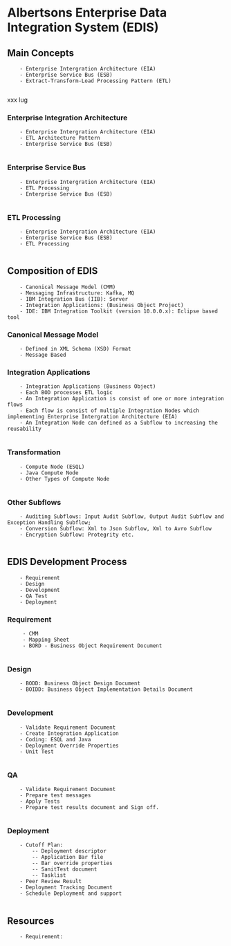# Albertsons Enterprise Data Integration System (EDIS)

## Main Concepts
```pptx[Main Concepts]
    - Enterprise Intergration Architecture (EIA)
    - Enterprise Service Bus (ESB)
    - Extract-Transform-Load Processing Pattern (ETL)
    
```

xxx lug

### Enterprise Integration Architecture
```pptx[Enterprise Integration Architecture]
    - Enterprise Intergration Architecture (EIA)
    - ETL Architecture Pattern
    - Enterprise Service Bus (ESB)
    
```

### Enterprise Service Bus
```pptx[Enterprise Service Bus]
    - Enterprise Intergration Architecture (EIA)
    - ETL Processing
    - Enterprise Service Bus (ESB)
    
```

### ETL Processing
```pptx[Enterprise Integration]
    - Enterprise Intergration Architecture (EIA)
    - Enterprise Service Bus (ESB)
    - ETL Processing
    
```

## Composition of EDIS
```pptx[Composition of EDIS]
    - Canonical Message Model (CMM)
    - Messaging Infrastructure: Kafka, MQ
    - IBM Integration Bus (IIB): Server
    - Integration Applications: (Business Object Project)
    - IDE: IBM Integration Toolkit (version 10.0.0.x): Eclipse based tool
```

### Canonical Message Model

```pptx[Canonical Message Model]
    - Defined in XML Schema (XSD) Format
    - Message Based   
```


### Integration Applications

```pptx[Integration Applications]
    - Integration Applications (Business Object)
    - Each BOD processes ETL logic
    - An Integration Application is consist of one or more integration flows
    - Each flow is consist of multiple Integration Nodes which implementing Enterprise Intergration Architecture (EIA)
    - An Integration Node can defined as a Subflow to increasing the reusability
    
```

### Transformation 

```pptx[Transformation]
    - Compute Node (ESQL)
    - Java Compute Node
    - Other Types of Compute Node
    
```

### Other Subflows
```pptx[Transformation]
    - Auditing Subflows: Input Audit Subflow, Output Audit Subflow and Exception Handling Subflow;
    - Conversion Subflow: Xml to Json Subflow, Xml to Avro Subflow
    - Encryption Subflow: Protegrity etc.
    
```

## EDIS Development Process
```pptx[EDIS Development Process]
    - Requirement
    - Design
    - Development
    - QA Test
    - Deployment    
```

### Requirement
```pptx[Requirement]
     - CMM
     - Mapping Sheet
     - BORD - Business Object Requirement Document
    
```

### Design
```pptx[Design] 
    - BODD: Business Object Design Document
    - BOIDD: Business Object Implementation Details Document
    
```

### Development
```pptx[Development] 
    - Validate Requirement Document
    - Create Integration Application
    - Coding: ESQL and Java
    - Deployment Override Properties
    - Unit Test
    
```

### QA
```pptx[QA] 
    - Validate Requirement Document
    - Prepare test messages
    - Apply Tests
    - Prepare test results document and Sign off.
    
```

### Deployment
```pptx[Development] 
    - Cutoff Plan: 
        -- Deployment descriptor
        -- Application Bar file
        -- Bar override properties
        -- SanitTest document
        -- Tasklist
    - Peer Review Result
    - Deployment Tracking Document
    - Schedule Deployment and support
    
```

## Resources
```pptx[Resources]
    - Requirement:
    
```